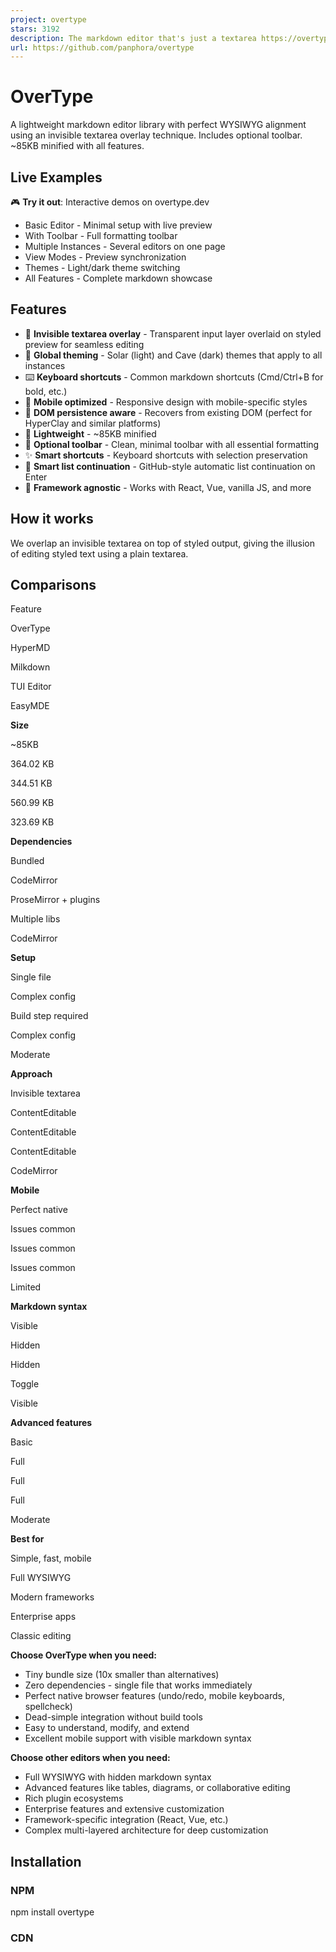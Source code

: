 ```yaml
---
project: overtype
stars: 3192
description: The markdown editor that's just a textarea https://overtype.dev
url: https://github.com/panphora/overtype
---
```


OverType
========

A lightweight markdown editor library with perfect WYSIWYG alignment using an invisible textarea overlay technique. Includes optional toolbar. ~85KB minified with all features.

Live Examples
-------------

🎮 **Try it out**: Interactive demos on overtype.dev

-   Basic Editor - Minimal setup with live preview
-   With Toolbar - Full formatting toolbar
-   Multiple Instances - Several editors on one page
-   View Modes - Preview synchronization
-   Themes - Light/dark theme switching
-   All Features - Complete markdown showcase

Features
--------

-   👻 **Invisible textarea overlay** - Transparent input layer overlaid on styled preview for seamless editing
-   🎨 **Global theming** - Solar (light) and Cave (dark) themes that apply to all instances
-   ⌨️ **Keyboard shortcuts** - Common markdown shortcuts (Cmd/Ctrl+B for bold, etc.)
-   📱 **Mobile optimized** - Responsive design with mobile-specific styles
-   🔄 **DOM persistence aware** - Recovers from existing DOM (perfect for HyperClay and similar platforms)
-   🚀 **Lightweight** - ~85KB minified
-   🎯 **Optional toolbar** - Clean, minimal toolbar with all essential formatting
-   ✨ **Smart shortcuts** - Keyboard shortcuts with selection preservation
-   📝 **Smart list continuation** - GitHub-style automatic list continuation on Enter
-   🔧 **Framework agnostic** - Works with React, Vue, vanilla JS, and more

How it works
------------

We overlap an invisible textarea on top of styled output, giving the illusion of editing styled text using a plain textarea.

Comparisons
-----------

Feature

OverType

HyperMD

Milkdown

TUI Editor

EasyMDE

**Size**

~85KB

364.02 KB

344.51 KB

560.99 KB

323.69 KB

**Dependencies**

Bundled

CodeMirror

ProseMirror + plugins

Multiple libs

CodeMirror

**Setup**

Single file

Complex config

Build step required

Complex config

Moderate

**Approach**

Invisible textarea

ContentEditable

ContentEditable

ContentEditable

CodeMirror

**Mobile**

Perfect native

Issues common

Issues common

Issues common

Limited

**Markdown syntax**

Visible

Hidden

Hidden

Toggle

Visible

**Advanced features**

Basic

Full

Full

Full

Moderate

**Best for**

Simple, fast, mobile

Full WYSIWYG

Modern frameworks

Enterprise apps

Classic editing

**Choose OverType when you need:**

-   Tiny bundle size (10x smaller than alternatives)
-   Zero dependencies - single file that works immediately
-   Perfect native browser features (undo/redo, mobile keyboards, spellcheck)
-   Dead-simple integration without build tools
-   Easy to understand, modify, and extend
-   Excellent mobile support with visible markdown syntax

**Choose other editors when you need:**

-   Full WYSIWYG with hidden markdown syntax
-   Advanced features like tables, diagrams, or collaborative editing
-   Rich plugin ecosystems
-   Enterprise features and extensive customization
-   Framework-specific integration (React, Vue, etc.)
-   Complex multi-layered architecture for deep customization

Installation
------------

### NPM

npm install overtype

### CDN

<script src\="https://unpkg.com/overtype/dist/overtype.min.js"\></script\>

Quick Start
-----------

// Create a single editor
const \[editor\] \= new OverType('#editor', {
  value: '# Hello World',
  theme: 'solar'
});

// Get/set content
editor.getValue();
editor.setValue('# New Content');

// Change theme
editor.setTheme('cave');

Usage
-----

### Basic Editor

<div id\="editor" style\="height: 400px;"\></div\>

<script\>
  const \[editor\] \= new OverType('#editor', {
    placeholder: 'Start typing markdown...',
    value: '# Welcome\\n\\nStart writing \*\*markdown\*\* here!',
    onChange: (value, instance) \=> {
      console.log('Content changed:', value);
    }
  });
</script\>

### Toolbar & View Modes

// Enable the toolbar with view mode switcher
const \[editor\] \= new OverType('#editor', {
  toolbar: true,  // Enables the toolbar
  value: '# Document\\n\\nSelect text and use the toolbar buttons!'
});

// Toolbar provides:
// - Bold, Italic formatting
// - Heading levels (H1, H2, H3)
// - Links, inline code, code blocks
// - Bullet and numbered lists
// - View mode switcher (eye icon dropdown)
// - All with keyboard shortcuts!

// Three view modes available via toolbar dropdown:
// 1. Normal Edit - Default WYSIWYG markdown editing
// 2. Plain Textarea - Shows raw markdown without preview overlay
// 3. Preview Mode - Read-only rendered preview with clickable links

// Programmatically switch modes:
editor.showPlainTextarea(true);   // Switch to plain textarea mode
editor.showPreviewMode(true);     // Switch to preview mode

### Keyboard Shortcuts

The toolbar and keyboard shortcuts work together seamlessly:

-   **Cmd/Ctrl + B** - Bold
-   **Cmd/Ctrl + I** - Italic
-   **Cmd/Ctrl + K** - Insert link
-   **Cmd/Ctrl + Shift + 7** - Numbered list
-   **Cmd/Ctrl + Shift + 8** - Bullet list

All shortcuts preserve text selection, allowing you to apply multiple formats quickly.

### Multiple Editors

// Initialize multiple editors at once
const editors \= OverType.init('.markdown-editor', {
  theme: 'cave',
  fontSize: '16px'
});

// Each editor is independent
editors.forEach((editor, index) \=> {
  editor.setValue(\`# Editor ${index + 1}\`);
});

### Form Integration

// Use with form validation
const \[editor\] \= new OverType('#message', {
  placeholder: 'Your message...',
  textareaProps: {
    required: true,
    maxLength: 500,
    name: 'message'
  }
});

// The textarea will work with native form validation
document.querySelector('form').addEventListener('submit', (e) \=> {
  const content \= editor.getValue();
  // Form will automatically validate required field
});

### Custom Theme

const \[editor\] \= new OverType('#editor', {
  theme: {
    name: 'my-theme',
    colors: {
      bgPrimary: '#faf0ca',
      bgSecondary: '#ffffff',
      text: '#0d3b66',
      h1: '#f95738',
      h2: '#ee964b',
      h3: '#3d8a51',
      strong: '#ee964b',
      em: '#f95738',
      link: '#0d3b66',
      code: '#0d3b66',
      codeBg: 'rgba(244, 211, 94, 0.2)',
      blockquote: '#5a7a9b',
      hr: '#5a7a9b',
      syntaxMarker: 'rgba(13, 59, 102, 0.52)',
      cursor: '#f95738',
      selection: 'rgba(244, 211, 94, 0.4)'
    }
  }
});

### Preview & HTML Export

Generate HTML previews or export the rendered content:

const \[editor\] \= new OverType('#editor', {
  value: '# Title\\n\\n\*\*Bold\*\* text with \[links\](https://example.com)'
});

// Get the raw markdown
const markdown \= editor.getValue();
// Returns: "# Title\\n\\n\*\*Bold\*\* text with \[links\](https://example.com)"

// Get rendered HTML with syntax markers (for debugging/inspection)
const html \= editor.getRenderedHTML();
// Returns HTML with <span class="syntax-marker"> elements visible

// Get clean HTML for export (no OverType-specific markup)
const cleanHTML \= editor.getRenderedHTML({ cleanHTML: true });
// Returns clean HTML suitable for saving/exporting

// Convenience method for clean HTML
const exportHTML \= editor.getCleanHTML();
// Same as getRenderedHTML({ cleanHTML: true })

// Get the current preview element's HTML (actual DOM content)
const previewHTML \= editor.getPreviewHTML();
// Returns exactly what's shown in the editor's preview layer

// Example: Export clean HTML to server
const htmlToSave \= editor.getCleanHTML();  // No syntax markers
// Example: Clone exact preview appearance
document.getElementById('clone').innerHTML \= editor.getPreviewHTML();

### Stats Bar

Enable a built-in stats bar that shows character, word, and line counts:

// Enable stats bar on initialization
const \[editor\] \= new OverType('#editor', {
  showStats: true
});

// Show or hide stats bar dynamically
editor.showStats(true);  // Show
editor.showStats(false); // Hide

// Custom stats format
const \[editor\] \= new OverType('#editor', {
  showStats: true,
  statsFormatter: (stats) \=> {
    // stats object contains: { chars, words, lines, line, column }
    return \`<span>${stats.chars} characters</span>
            <span>${stats.words} words</span>
            <span>${stats.lines} lines</span>
            <span>Line ${stats.line}, Col ${stats.column}</span>\`;
  }
});

The stats bar automatically adapts to your theme colors using CSS variables.

### React Component

function MarkdownEditor({ value, onChange }) {
  const ref \= useRef();
  const editorRef \= useRef();
  
  useEffect(() \=> {
    const \[instance\] \= OverType.init(ref.current, {
      value,
      onChange
    });
    editorRef.current \= instance;
    
    return () \=> editorRef.current?.destroy();
  }, \[\]);
  
  useEffect(() \=> {
    if (editorRef.current && value !== editorRef.current.getValue()) {
      editorRef.current.setValue(value);
    }
  }, \[value\]);
  
  return <div ref\={ref} style\={{ height: '400px' }} />;
}

API
---

### Constructor

new OverType(target, options)

**Parameters:**

-   `target` - Selector string, Element, NodeList, or Array of elements
-   `options` - Configuration object (see below)

**Returns:** Array of OverType instances (always an array, even for single element)

### Options

{
  // Typography
  fontSize: '14px',
  lineHeight: 1.6,
  fontFamily: 'monospace',
  padding: '16px',
  
  // Theme - 'solar', 'cave', or custom theme object
  theme: 'solar',
  
  // Custom colors (override theme colors)
  colors: {
    h1: '#e63946',
    h2: '#457b9d',
    // ... any color variable
  },
  
  // Mobile styles (applied at <= 640px)
  mobile: {
    fontSize: '16px',
    padding: '12px',
    lineHeight: 1.5
  },
  
  // Behavior
  autofocus: false,
  placeholder: 'Start typing...',
  value: '',
  
  // Auto-resize
  autoResize: false,      // Auto-expand height with content
  minHeight: '100px',     // Minimum height when autoResize is enabled
  maxHeight: null,        // Maximum height (null = unlimited)
  
  // Native textarea properties
  textareaProps: {
    required: true,
    maxLength: 500,
    name: 'content',
    // Any HTML textarea attribute
  },
  
  // Toolbar
  toolbar: false,         // Enable/disable toolbar with formatting buttons
  
  // Smart lists
  smartLists: true,       // Enable GitHub-style list continuation on Enter
  
  // Stats bar
  showStats: false,       // Enable/disable stats bar
  statsFormatter: (stats) \=> {  // Custom stats format
    return \`${stats.chars} chars | ${stats.words} words\`;
  },
  
  // Callbacks
  onChange: (value, instance) \=> {},
  onKeydown: (event, instance) \=> {}
}

### Instance Methods

// Get current markdown content
editor.getValue()

// Set markdown content
editor.setValue(markdown)

// Get rendered HTML of the current content
editor.getRenderedHTML()                    // With syntax markers (for debugging)
editor.getRenderedHTML({ cleanHTML: true }) // Clean HTML without OverType markup
editor.getCleanHTML()                       // Alias for getRenderedHTML({ cleanHTML: true })

// Get the current preview element's HTML
editor.getPreviewHTML()            // Actual DOM content from preview layer

// Change theme
editor.setTheme('cave')  // Built-in theme name
editor.setTheme(customThemeObject)  // Custom theme

// View modes
editor.showPlainTextarea(true)    // Switch to plain textarea mode
editor.showPlainTextarea(false)   // Switch back to normal mode
editor.showPreviewMode(true)      // Switch to preview mode
editor.showPreviewMode(false)     // Switch back to normal mode

// Focus/blur
editor.focus()
editor.blur()

// Show or hide stats bar
editor.showStats(true)   // Show stats
editor.showStats(false)  // Hide stats

// Check if initialized
editor.isInitialized()

// Re-initialize with new options
editor.reinit(options)

// Destroy the editor
editor.destroy()

### Static Methods

// Set global theme (affects all instances)
OverType.setTheme('cave')  // Built-in theme
OverType.setTheme(customTheme)  // Custom theme object
OverType.setTheme('solar', { h1: '#custom' })  // Override specific colors

// Initialize multiple editors (same as constructor)
OverType.init(target, options)

// Get instance from element
OverType.getInstance(element)

// Destroy all instances
OverType.destroyAll()

// Access themes
OverType.themes.solar
OverType.themes.cave

Keyboard Shortcuts
------------------

Shortcut

Action

Cmd/Ctrl + B

Toggle bold

Cmd/Ctrl + I

Toggle italic

Cmd/Ctrl + K

Wrap in code

Cmd/Ctrl + Shift + K

Insert link

Cmd/Ctrl + Shift + 7

Toggle numbered list

Cmd/Ctrl + Shift + 8

Toggle bullet list

Supported Markdown
------------------

-   **Headers** - `# H1`, `## H2`, `### H3`
-   **Bold** - `**text**` or `__text__`
-   **Italic** - `*text*` or `_text_`
-   **Code** - `` `inline code` ``
-   **Links** - `[text](url)`
-   **Lists** - `- item`, `* item`, `1. item`
-   **Blockquotes** - `> quote`
-   **Horizontal rule** - `---`, `***`, or `___`

Note: Markdown syntax remains visible but styled (e.g., `**bold**` shows with styled markers).

DOM Persistence & Re-initialization
-----------------------------------

OverType is designed to work with platforms that persist DOM across page loads (like HyperClay):

// Safe to call multiple times - will recover existing editors
OverType.init('.editor');

// The library will:
// 1. Check for existing OverType DOM structure
// 2. Recover content from existing textarea if found
// 3. Re-establish event bindings
// 4. Or create fresh editor if no existing DOM

Examples
--------

Check the `examples` folder for complete examples:

-   `basic.html` - Simple single editor
-   `multiple.html` - Multiple independent editors
-   `custom-theme.html` - Theme customization
-   `dynamic.html` - Dynamic creation/destruction

Limitations
-----------

Due to the transparent textarea overlay approach, OverType has some intentional design limitations:

### Images Not Supported

Images (`![alt](url)`) are not rendered. Variable-height images would break the character alignment between textarea and preview.

### Monospace Font Required

All text must use a monospace font to maintain alignment. Variable-width fonts would cause the textarea cursor position to drift from the visual text position.

### Fixed Font Size

All content must use the same font size. Different sizes for headers or other elements would break vertical alignment.

### Visible Markdown Syntax

All markdown formatting characters remain visible (e.g., `**bold**` shows the asterisks). This is intentional - hiding them would break the 1:1 character mapping.

### Links Require Modifier Key

Links are clickable with Cmd/Ctrl+Click only. Direct clicking would interfere with text editing since clicks need to position the cursor in the textarea.

These limitations are what enable OverType's core benefits: perfect native textarea behavior, tiny size, and zero complexity.

Development
-----------

# Install dependencies
npm install

# Development build with watch
npm run dev

# Production build
npm run build

# Run tests
npm test

# Check bundle size
npm run size

Browser Support
---------------

-   Chrome 62+
-   Firefox 78+
-   Safari 16+
-   Edge (Chromium)

Requires support for:

-   CSS Custom Properties
-   ES6 features
-   Lookbehind assertions in RegExp (for italic parsing)

Architecture
------------

OverType uses a unique invisible textarea overlay approach:

1.  **Two perfectly aligned layers:**
    
    -   Invisible textarea (top) - handles input and cursor
    -   Styled preview div (bottom) - shows formatted markdown
2.  **Character-perfect alignment:**
    
    -   Monospace font required
    -   No size changes in styling
    -   Syntax markers remain visible
3.  **Single source of truth:**
    
    -   Textarea content drives everything
    -   One-way data flow: textarea → parser → preview

Contributors
------------

Special thanks to:

-   Josh Doman - Fixed inline code formatting preservation (#6), improved code fence detection (#19)
-   kbhomes - Fixed text selection desynchronization during overscroll (#17)
-   merlinz01 - Initial TypeScript definitions implementation (#20)
-   Max Bernstein - Fixed typo in website (#11)
-   davidlazar - Suggested view mode feature for toggling overlay and preview modes (#24)

License
-------

MIT

Contributing
------------

Contributions are welcome! Please feel free to submit a Pull Request.

* * *

Built with the radical idea that sometimes dumb ideas work.

* * *

**Ready for another radical idea?**  
Let's remove every layer of the web application stack.

### Hyperclay

Hyperclay by @panphora allows you to make a web app in a single, portable, self-updating, vanilla HTML file. No frameworks, no build steps, no deployment pipelines. Just a single HTML file that persists its own state and can be edited live.

Think of it as a Google Document for interactive code, where the UI, logic, and data all live in one self-modifying file. Share apps instantly, edit them directly, use them offline.
